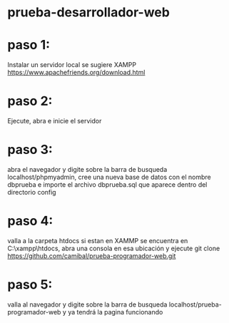 # prueba-desarrollador-web

# paso 1:<br>
Instalar un servidor local se sugiere XAMPP https://www.apachefriends.org/download.html<br>
# paso 2:<br>
Ejecute, abra e inicie el servidor<br>
# paso 3:<br>
abra el navegador y digite sobre la barra de busqueda localhost/phpmyadmin, cree una nueva base de datos con el nombre dbprueba e importe el archivo dbprueba.sql que aparece dentro del directorio config<br>
# paso 4:<br>
valla a la carpeta htdocs si estan en XAMMP se encuentra en C:\xampp\htdocs\, abra una consola en esa ubicación y ejecute git clone https://github.com/camibal/prueba-programador-web.git<br>
# paso 5:<br>
valla al navegador y digite sobre la barra de busqueda localhost/prueba-programador-web y ya tendrá la pagina funcionando
